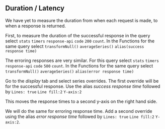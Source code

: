 ## Duration / Latency 

We have yet to measure the duration from when each request is made, to when a response is returned. 

First, to measure the duration of the successful response in the query select `stats` `timers` `response-api` `code` `200` `count`.  In the Functions for the same query select `transformNull()` `averageSeries()` `alias(success response time)`

The erroring responses are very similar. For this query select `stats` `timers` `response-api` `code` `500` `count`.  In the Functions for the same query select `transformNull()` `averageSeries()` `alias(error response time)`

Go to the _display_ tab and select series overrides. The first override will be for the successful response. Use the alias _success response time_ followed by `Lines: true` `Line fill:2` `Y-axis:2`

This moves the response times to a second y-axis on the right hand side.

We will do the same for erroring response time. Add a second override using the alias _error response time_ followed by `Lines: true` `Line fill:2` `Y-axis:2`.